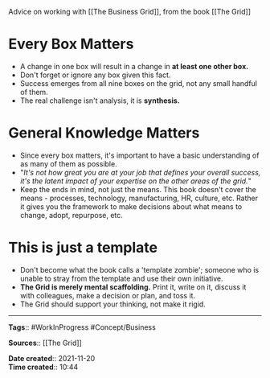 Advice on working with [[The Business Grid]], from the book [[The Grid]]

# Every Box Matters
- A change in one box will result in a change in **at least one other box.**
- Don't forget or ignore any box given this fact.
- Success emerges from all nine boxes on the grid, not any small handful of them.
- The real challenge isn't analysis, it is **synthesis.**


# General Knowledge Matters
- Since every box matters, it's important to have a basic understanding of as many of them as possible.
- "*It's not how great you are at your job that defines your overall success, it's the latent impact of your expertise on the other areas of the grid.*"
- Keep the ends in mind, not just the means. This book doesn't cover the means - processes, technology, manufacturing, HR, culture, etc. Rather it gives you the framework to make decisions about what means to change, adopt, repurpose, etc. 


# This is just a template
- Don't become what the book calls a 'template zombie'; someone who is unable to stray from the template and use their own initiative.
- **The Grid is merely mental scaffolding.** Print it, write on it, discuss it with colleagues, make a decision or plan, and toss it. 
- The Grid should support your thinking, not make it rigid. 



---
**Tags**:: #WorkInProgress #Concept/Business 

**Sources**:: [[The Grid]]

**Date created**:: 2021-11-20  
**Time created**:: 10:44